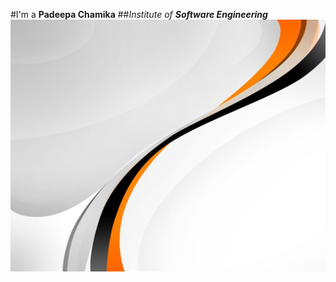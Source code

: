#I'm a **Padeepa Chamika**
##*Institute of **Software Engineering***
![Image of Yaktocat](assets/images/pck.jpg)
